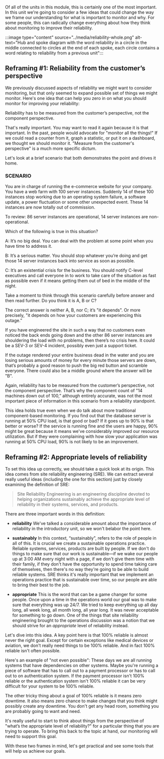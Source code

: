 Of all of the units in this module, this is certainly one of the most
important. In this unit we're going to consider a few ideas that could
change the way we frame our understanding for what is important to monitor
and why. For some people, this can radically change everything about how
they think about monitoring to improve their reliability.

:::image type="content" source="../media/reliability-whole.png" alt-text="Hub and spoke diagram with the word reliability in a circle in the middle connected to circles at the end of each spoke, each circle contains a word relating to reliability from a previous unit":::

## Reframing #1: Reliability from the customer’s perspective

We previously discussed aspects of reliability we might want to consider
monitoring, but that only seemed to expand possible set of things we might
monitor. Here's one idea that can help you zero in on what you should
monitor for improving your reliability:

Reliability has to be measured from the customer’s perspective, not the
component perspective.

That's really important. You may want to read it again because it is that
important. In the past, people would advocate for "monitor all the things!"
If we could read a counter from it, graph a statistic, or put it on a
dashboard, we thought we should monitor it. "Measure from the customer's
perspective" is a much more specific dictum.

Let's look at a brief scenario that both demonstrates the point and drives
it home.

### SCENARIO

You are in charge of running the e-commerce website for your company. You
have a web farm with 100 server instances. Suddenly 14 of these 100
instances stop working due to an operating system failure, a software
update, a power fluctuation or some other unexpected event. These 14
instances are now totally out of commission.

To review: 86 server instances are operational, 14 server instances are
non-operational.

Which of the following is true in this situation?

A: It’s no big deal. You can deal with the problem at some point when you
have time to address it.

B: It’s a serious matter. You should stop whatever you’re doing and get
those 14 server instances back into service as soon as possible.

C: It’s an existential crisis for the business. You should notify C-level
executives and call everyone in to work to take care of the situation as
fast as possible even if it means getting them out of bed in the middle of
the night.

Take a moment to think through this scenario carefully before answer and
then read further. Do you think it is A, B or C?

The correct answer is neither A, B, nor C; it’s "it depends". Or more
precisely, "it depends on how your customers are experiencing this outage.”

If you have engineered the site in such a way that no customers even
noticed the back ends going down and the other 86 server instances are
shouldering the load with no problems, then there’s no crisis here. It
could be a SEV-3 or SEV-4 incident, possibly even just a support ticket.

If the outage rendered your entire business dead in the water and you are
losing serious amounts of money for every minute those servers are down,
that’s probably a good reason to push the big red button and scramble
everyone. There could also be a middle ground where the answer will be "B".

Again, reliability has to be measured from the customer’s perspective, not
the component perspective. That’s why the component count of "14 machines
down out of 100,” although entirely accurate, was not the most important
piece of information in this scenario from a reliability standpoint.

This idea holds true even when we do talk about more traditional
component-based monitoring. If you find out that the database server is
running at 50% CPU load, is that good or bad? If it goes up to 90% is that
better or worse? If the service is running fine and the users are happy,
90% might be great because it means we've considerably improved our
resource utilization. But if they were complaining with how slow your
application was running at 50% CPU load, 90% is not likely to be an
improvement.

## Reframing #2: Appropriate levels of reliability

To set this idea up correctly, we should take a quick look at its origin.
This idea comes from site reliability engineering (SRE). We can extract
several really useful ideas (including the one for this section) just by
closely examining the definition of SRE:

> Site Reliability Engineering is an engineering discipline devoted to
> helping organizations sustainably achieve the appropriate level of
> reliability in their systems, services, and products.

There are three important words in this definition:

-   **reliability** We've talked a considerable amount about the importance
    of reliability in the introductory unit, so we won't belabor the point
    here.

-   **sustainably** In this context, “sustainably", refers to the role of
    people in all of this. It is crucial we create a sustainable operations
    practice. Reliable systems, services, products are built by people. If
    we don't do things to make sure that our work is sustainable—if we wake
    our people up at 3:00 AM every night with a page, if we don't give them
    time with their family, if they don't have the opportunity to spend
    time taking care of themselves, then there's no way they're going to be
    able to build reliable systems. SRE thinks it's really important that
    we implement an operations practice that is sustainable over time, so
    our people are able to bring their best to the job.

-   **appropriate** This is the word that can be a game changer for some
    people. Once upon a time in the operations world our goal was to make
    sure that everything was up 24/7. We tried to keep everything up all
    day long, all week long, all month long, all year long. It was never
    acceptable for something to go down. One of the things that site
    reliability engineering brought to the operations discussion was a
    notion that we should strive for an _appropriate_ level of reliability
    instead.

Let's dive into this idea. A key point here is that 100% reliable is almost
never the right goal. Except for certain exceptions like medical devices or
aviation, we don't really need things to be 100% reliable. And in fact 100%
reliable isn't often possible.

Here's an example of "not even possible": These days we are all running
systems that have dependencies on other systems. Maybe you're running a
piece of software that has to call out to a payment processor or has to
call out to on authentication system. If the payment processor isn't 100%
reliable or the authentication system isn't 100% reliable it can be very
difficult for your system to be 100% reliable.

The other tricky thing about a goal of 100% reliable is it means zero
downtime. It also means zero chance to make changes that you think might
possibly create any downtime. You don't get any head room, something you
are probably going to want and need.

It's really useful to start to think about things from the perspective of
"what’s the appropriate level of reliability?" for a particular thing that
you are trying to operate. To bring this back to the topic at hand, our
monitoring will need to support this goal.

With these two frames in mind, let's get practical and see some tools that
will help us achieve our goals.
